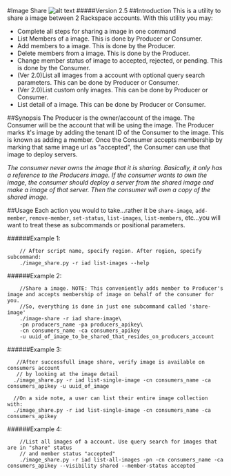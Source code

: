 #Image Share ![alt text](https://raw2.github.com/dman777/icons/master/team.png)
#####Version 2.5
##Introduction
This is a utility to share a image between 2 Rackspace accounts. 
With this utility you may:
* Complete all steps for sharing a image in one command
* List Members of a image. This is done by Producer or Consumer.
* Add members to a image. This is done by the Producer.
* Delete members from a image. This is done by the Producer.
* Change member status of image to accepted, rejected, or pending. This is done by the Consumer.
* (Ver 2.0)List all images from a account with optional query search parameters. This can be done by Producer or Consumer.
* (Ver 2.0)List custom only images. This can be done by Producer or Consumer.
* List detail of a image. This can be done by Producer or Consumer.

##Synopsis
The Producer is the owner/account of the image. The Consumer will be the account that will be using the image. The Producer marks
it's image by adding the tenant ID of the Consumer to the image. This is known as adding a member. Once the Consumer accepts membership by marking that same 
image url as "accepted", the Consumer can use that image to deploy servers. 

<span class="octicon-stop"></span>
*The consumer never owns the image that it is sharing. Basically, it only has a reference to the Producers image. If the consumer wants to own the
image, the consumer should deploy a server from the shared image and make a image of that server. Then the consumer will own 
a copy of the shared image.*

##Usage
Each action you would to take...rather it be `share-image`, `add-member`, `remove-member`, `set-status`, `list-images`, `list-members`, etc...you will want to treat these as subcommands or positional parameters. 

######Example 1:

     	// After script name, specify region. After region, specify subcommand:
	    ./image_share.py -r iad list-images --help

######Example 2:

    	//Share a image. NOTE: This conveniently adds member to Producer's image and accepts membership of image on behalf of the consumer for you.
    	//So, everything is done in just one subcommand called 'share-image'
    	./image-share -r iad share-image\
    	-pn producers_name -pa producers_apikey\
    	-cn consumers_name -ca consumers_apikey
    	-u uuid_of_image_to_be_shared_that_resides_on_producers_account

######Example 3:

       //After successfull image share, verify image is available on consumers account
       // by looking at the image detail
  	  ./image_share.py -r iad list-single-image -cn consumers_name -ca consumers_apikey -u uuid_of_image
  	  
  	  //On a side note, a user can list their entire image collection with:
  	  ./image_share.py -r iad list-single-image -cn consumers_name -ca consumers_apikey

######Example 4:

        //List all images of a account. Use query search for images that are in "share" status
        // and member status "accepted"
        ./image_share.py -r iad list-all-images -pn -cn consumers_name -ca consumers_apikey --visibility shared --member-status accepted
	    


